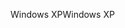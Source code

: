 <span data-ttu-id="35043-101">Windows XP</span><span class="sxs-lookup"><span data-stu-id="35043-101">Windows XP</span></span>